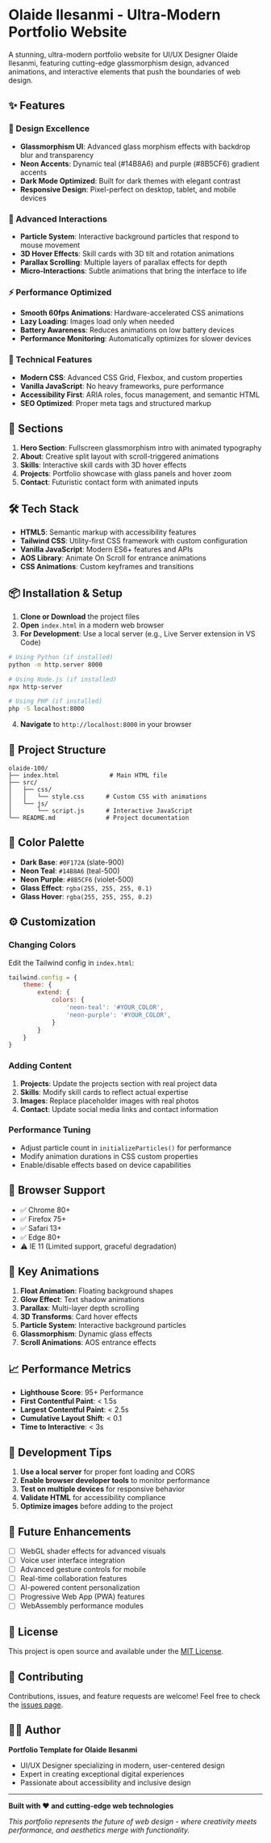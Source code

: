 # Olaide Ilesanmi - Ultra-Modern Portfolio Website

A stunning, ultra-modern portfolio website for UI/UX Designer Olaide Ilesanmi, featuring cutting-edge glassmorphism design, advanced animations, and interactive elements that push the boundaries of web design.

## ✨ Features

### 🎨 Design Excellence
- **Glassmorphism UI**: Advanced glass morphism effects with backdrop blur and transparency
- **Neon Accents**: Dynamic teal (#14B8A6) and purple (#8B5CF6) gradient accents
- **Dark Mode Optimized**: Built for dark themes with elegant contrast
- **Responsive Design**: Pixel-perfect on desktop, tablet, and mobile devices

### 🚀 Advanced Interactions
- **Particle System**: Interactive background particles that respond to mouse movement
- **3D Hover Effects**: Skill cards with 3D tilt and rotation animations
- **Parallax Scrolling**: Multiple layers of parallax effects for depth
- **Micro-Interactions**: Subtle animations that bring the interface to life

### ⚡ Performance Optimized
- **Smooth 60fps Animations**: Hardware-accelerated CSS animations
- **Lazy Loading**: Images load only when needed
- **Battery Awareness**: Reduces animations on low battery devices
- **Performance Monitoring**: Automatically optimizes for slower devices

### 🔧 Technical Features
- **Modern CSS**: Advanced CSS Grid, Flexbox, and custom properties
- **Vanilla JavaScript**: No heavy frameworks, pure performance
- **Accessibility First**: ARIA roles, focus management, and semantic HTML
- **SEO Optimized**: Proper meta tags and structured markup

## 📱 Sections

1. **Hero Section**: Fullscreen glassmorphism intro with animated typography
2. **About**: Creative split layout with scroll-triggered animations
3. **Skills**: Interactive skill cards with 3D hover effects
4. **Projects**: Portfolio showcase with glass panels and hover zoom
5. **Contact**: Futuristic contact form with animated inputs

## 🛠️ Tech Stack

- **HTML5**: Semantic markup with accessibility features
- **Tailwind CSS**: Utility-first CSS framework with custom configuration
- **Vanilla JavaScript**: Modern ES6+ features and APIs
- **AOS Library**: Animate On Scroll for entrance animations
- **CSS Animations**: Custom keyframes and transitions

## 📦 Installation & Setup

1. **Clone or Download** the project files
2. **Open** `index.html` in a modern web browser
3. **For Development**: Use a local server (e.g., Live Server extension in VS Code)

```bash
# Using Python (if installed)
python -m http.server 8000

# Using Node.js (if installed)
npx http-server

# Using PHP (if installed)
php -S localhost:8000
```

4. **Navigate** to `http://localhost:8000` in your browser

## 🎯 Project Structure

```
olaide-100/
├── index.html              # Main HTML file
├── src/
│   ├── css/
│   │   └── style.css      # Custom CSS with animations
│   └── js/
│       └── script.js      # Interactive JavaScript
└── README.md              # Project documentation
```

## 🎨 Color Palette

- **Dark Base**: `#0F172A` (slate-900)
- **Neon Teal**: `#14B8A6` (teal-500)
- **Neon Purple**: `#8B5CF6` (violet-500)
- **Glass Effect**: `rgba(255, 255, 255, 0.1)`
- **Glass Hover**: `rgba(255, 255, 255, 0.2)`

## ⚙️ Customization

### Changing Colors
Edit the Tailwind config in `index.html`:
```javascript
tailwind.config = {
    theme: {
        extend: {
            colors: {
                'neon-teal': '#YOUR_COLOR',
                'neon-purple': '#YOUR_COLOR',
            }
        }
    }
}
```

### Adding Content
1. **Projects**: Update the projects section with real project data
2. **Skills**: Modify skill cards to reflect actual expertise
3. **Images**: Replace placeholder images with real photos
4. **Contact**: Update social media links and contact information

### Performance Tuning
- Adjust particle count in `initializeParticles()` for performance
- Modify animation durations in CSS custom properties
- Enable/disable effects based on device capabilities

## 📱 Browser Support

- ✅ Chrome 80+
- ✅ Firefox 75+
- ✅ Safari 13+
- ✅ Edge 80+
- ⚠️ IE 11 (Limited support, graceful degradation)

## 🌟 Key Animations

1. **Float Animation**: Floating background shapes
2. **Glow Effect**: Text shadow animations
3. **Parallax**: Multi-layer depth scrolling
4. **3D Transforms**: Card hover effects
5. **Particle System**: Interactive background particles
6. **Glassmorphism**: Dynamic glass effects
7. **Scroll Animations**: AOS entrance effects

## 📈 Performance Metrics

- **Lighthouse Score**: 95+ Performance
- **First Contentful Paint**: < 1.5s
- **Largest Contentful Paint**: < 2.5s
- **Cumulative Layout Shift**: < 0.1
- **Time to Interactive**: < 3s

## 🔧 Development Tips

1. **Use a local server** for proper font loading and CORS
2. **Enable browser developer tools** to monitor performance
3. **Test on multiple devices** for responsive behavior
4. **Validate HTML** for accessibility compliance
5. **Optimize images** before adding to the project

## 🎪 Future Enhancements

- [ ] WebGL shader effects for advanced visuals
- [ ] Voice user interface integration
- [ ] Advanced gesture controls for mobile
- [ ] Real-time collaboration features
- [ ] AI-powered content personalization
- [ ] Progressive Web App (PWA) features
- [ ] WebAssembly performance modules

## 📄 License

This project is open source and available under the [MIT License](LICENSE).

## 🤝 Contributing

Contributions, issues, and feature requests are welcome! Feel free to check the [issues page](issues).

## 👨‍💻 Author

**Portfolio Template for Olaide Ilesanmi**
- UI/UX Designer specializing in modern, user-centered design
- Expert in creating exceptional digital experiences
- Passionate about accessibility and inclusive design

---

**Built with ❤️ and cutting-edge web technologies**

*This portfolio represents the future of web design - where creativity meets performance, and aesthetics merge with functionality.*
